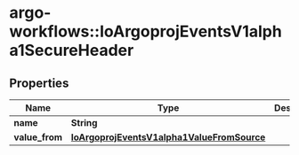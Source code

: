 # argo-workflows::IoArgoprojEventsV1alpha1SecureHeader

## Properties
Name | Type | Description | Notes
------------ | ------------- | ------------- | -------------
**name** | **String** |  | [optional] 
**value_from** | [**IoArgoprojEventsV1alpha1ValueFromSource**](IoArgoprojEventsV1alpha1ValueFromSource.md) |  | [optional] 


